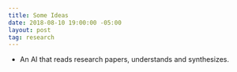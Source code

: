 ```yaml
---
title: Some Ideas
date: 2018-08-10 19:00:00 -05:00
layout: post
tag: research
---
```


* An AI that reads research papers, understands and synthesizes. 
